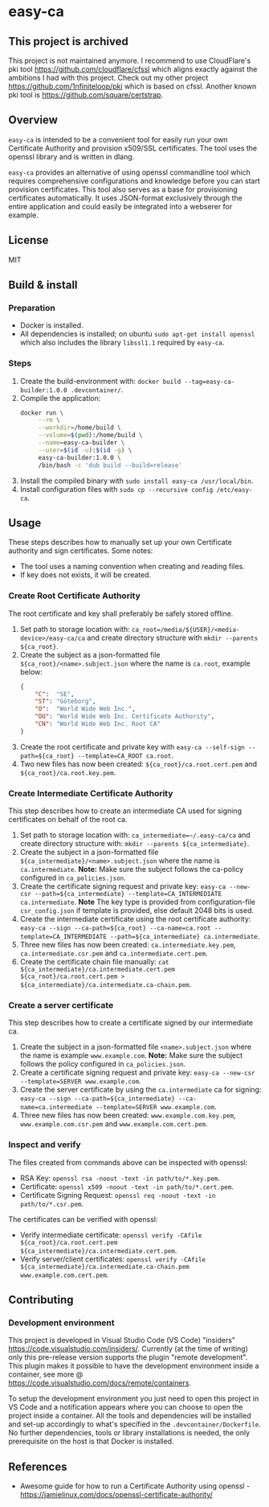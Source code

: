 # easy-ca

## This project is archived

This project is not maintained anymore. I recommend to use CloudFlare's
pki tool <https://github.com/cloudflare/cfssl> which aligns exactly against the
ambitions I had with this project. Check out my other project
<https://github.com/1nfiniteloop/pki> which is based on cfssl. Another
known pki tool is <https://github.com/square/certstrap>.

## Overview

`easy-ca` is intended to be a convenient tool for easily run your own
Certificate Authority and provision x509/SSL certificates. The tool uses the
openssl library and is written in dlang.

`easy-ca` provides an alternative of using openssl commandline tool which
requires comprehensive configurations and knowledge before you can start
provision certificates. This tool also serves as a base for provisioning
certificates automatically. It uses JSON-format exclusively through the entire
application and could easily be integrated into a webserer for example.

## License

MIT

## Build & install

### Preparation

* Docker is installed.
* All dependencies is installed; on ubuntu `sudo apt-get install openssl` which
  also includes the library `libssl1.1` required by `easy-ca`.

### Steps

1. Create the build-environment with:
   `docker build --tag=easy-ca-builder:1.0.0 .devcontainer/`.
2. Compile the application:
   ```bash
   docker run \
        --rm \
        --workdir=/home/build \
        --volume=$(pwd):/home/build \
        --name=easy-ca-builder \
        --user=$(id -u):$(id -g) \
        easy-ca-builder:1.0.0 \
        /bin/bash -c 'dub build --build=release'
   ```
3. Install the compiled binary with `sudo install easy-ca /usr/local/bin`.
4. Install configuration files with `sudo cp --recursive config /etc/easy-ca`.

## Usage

These steps describes how to manually set up your own Certificate authority
and sign certificates. Some notes:

* The tool uses a naming convention when creating and reading files.
* If key does not exists, it will be created.

### Create Root Certificate Authority

The root certificate and key shall preferably be safely stored offline.

1. Set path to storage location with:
   `ca_root=/media/${USER}/<media-device>/easy-ca/ca` and create directory
   structure with `mkdir --parents ${ca_root}`.
2. Create the subject as a json-formatted file `${ca_root}/<name>.subject.json`
   where the name is `ca.root`, example below:
   ```json
   {
       "C":  "SE",
       "ST": "Göteborg",
       "O":  "World Wide Web Inc.",
       "OU": "World Wide Web Inc. Certificate Authority",
       "CN": "World Wide Web Inc. Root CA"
   }
   ```
3. Create the root certificate and private key with
   `easy-ca --self-sign --path=${ca_root} --template=CA_ROOT ca.root`.
4. Two new files has now been created: `${ca_root}/ca.root.cert.pem` and
   `${ca_root}/ca.root.key.pem`.

### Create Intermediate Certificate Authority

This step describes how to create an intermediate CA used for signing
certificates on behalf of the root ca.

1. Set path to storage location with: `ca_intermediate=~/.easy-ca/ca` and create
   directory structure with: `mkdir --parents ${ca_intermediate}`.
3. Create the subject in a json-formatted file
   `${ca_intermediate}/<name>.subject.json` where the name is `ca.intermediate`.
   **Note:** Make sure the subject follows the ca-policy configured in
   `ca_policies.json`.
4. Create the certificate signing request and private key:
   `easy-ca --new-csr --path=${ca_intermediate} --template=CA_INTERMEDIATE ca.intermediate`.
   **Note** The key type is provided from configuration-file
   `csr_config.json` if template is provided, else default 2048 bits is used.
5. Create the intermediate certificate using the root certificate authority:
   `easy-ca --sign --ca-path=${ca_root} --ca-name=ca.root --template=CA_INTERMEDIATE --path=${ca_intermediate} ca.intermediate`.
6. Three new files has now been created: `ca.intermediate.key.pem`,
   `ca.intermediate.csr.pem` and `ca.intermediate.cert.pem`.
7. Create the certificate chain file manually:
   `cat ${ca_intermediate}/ca.intermediate.cert.pem ${ca_root}/ca.root.cert.pem > ${ca_intermediate}/ca.intermediate.ca-chain.pem`.

### Create a server certificate

This step describes how to create a certificate signed by our intermediate ca.

1. Create the subject in a json-formatted file `<name>.subject.json` where the
   name is example `www.example.com`. **Note:** Make sure the subject follows
   the policy configured in `ca_policies.json`.
2. Create a certificate signing request and private key:
   `easy-ca --new-csr --template=SERVER www.example.com`.
3. Create the server certificate by using the `ca.intermediate` ca for signing:
   `easy-ca --sign --ca-path=${ca_intermediate} --ca-name=ca.intermediate --template=SERVER www.example.com`.
4. Three new files has now been created: `www.example.com.key.pem`,
   `www.example.com.csr.pem` and `www.example.com.cert.pem`.

### Inspect and verify

The files created from commands above can be inspected with openssl:

* RSA Key: `openssl rsa -noout -text -in path/to/*.key.pem`.
* Certificate: `openssl x509 -noout -text -in path/to/*.cert.pem`.
* Certificate Signing Request: `openssl req -noout -text -in path/to/*.csr.pem`.

The certificates can be verified with openssl:

* Verify intermediate certificate:
  `openssl verify -CAfile ${ca_root}/ca.root.cert.pem ${ca_intermediate}/ca.intermediate.cert.pem`.
* Verify server/client certificates:
  `openssl verify -CAfile ${ca_intermediate}/ca.intermediate.ca-chain.pem www.example.com.cert.pem`.

## Contributing

### Development environment

This project is developed in Visual Studio Code (VS Code) "insiders"
<https://code.visualstudio.com/insiders/>. Currently (at the time of writing)
only this pre-release version supports the plugin "remote development". This
plugin makes it possible to have the development environment inside a
container, see more @ <https://code.visualstudio.com/docs/remote/containers>.

To setup the development environment you just need to open this project in VS
Code and a notification appears where you can choose to open the project inside
a container. All the tools and dependencies will be installed and set-up
accordingly to what's specified in the `.devcontainer/Dockerfile`. No further
dependencies, tools or library installations is needed, the only prerequisite
on the host is that Docker is installed.

## References

* Awesome guide for how to run a Certificate Authority using openssl -
  <https://jamielinux.com/docs/openssl-certificate-authority/>
